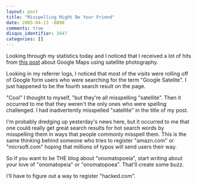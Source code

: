 ```yaml
---
layout: post
title: "Misspelling Might Be Your Friend"
date: 2005-04-13 -0800
comments: true
disqus_identifier: 2647
categories: []
---
```

Looking through my statistics today and I noticed that I received a lot
of hits from [this
post](http://haacked.com/archive/2005/04/04/2555.aspx) about Google Maps
using satellite photography.

Looking in my referrer logs, I noticed that most of the visits were
rolling off of Google form users who were searching for the term "Google
Satelite". I just happened to be the fourth search result on the page.

"Cool" I thought to myself, "but they're all misspelling "satellite".
Then it occurred to me that they weren't the only ones who were spelling
challenged. I had inadvertently misspelled "satellite" in the title of
my post.

I'm probably dredging up yesterday's news here, but it occurred to me
that one could really get great search results for hot search words by
misspelling them in ways that people commonly misspell them. This is the
same thinking behind someone who tries to register "amazn.com" or
"micrsoft.com" hoping that millions of typos will send users their way.

So if you want to be THE blog about "onomatopoeia", start writing about
your love of "onomatopeia" or "onomatopoea". That'll create some buzz.

I'll have to figure out a way to register "hacked.com".

